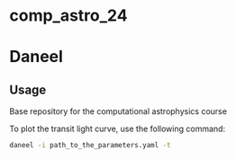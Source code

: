 # comp_astro_24
# Daneel
## Usage

Base repository for the computational astrophysics course

To plot the transit light curve, use the following command:

```sh
daneel -i path_to_the_parameters.yaml -t